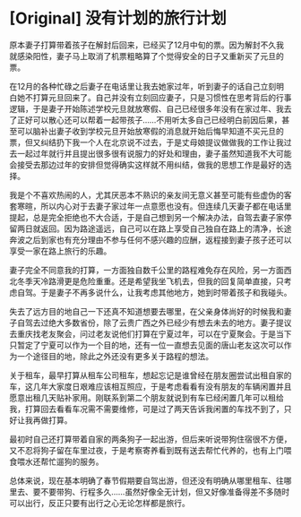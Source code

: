 # [Original] 没有计划的旅行计划


原本妻子打算带着孩子在解封后回来，已经买了12月中旬的票。因为解封不久我就感染阳性，妻子马上取消了机票粗略算了个觉得安全的日子又重新买了元旦的票。

在12月的各种忙碌之后妻子在电话里让我去她家过年，听到妻子的话自己立刻明白她不打算元旦回来了。自己并没有立刻回应妻子，只是习惯性在思考背后的行事逻辑，于是妻子开始陈述学校元旦就放寒假、自己已经很多年没有在家过年、我去了正好可以散心还可以帮着一起带孩子……不用听太多自己已经明白前因后果，甚至可以脑补出妻子收到学校元旦开始放寒假的消息就开始后悔早知道不买元旦的票，但又纠结扔下我一个人在北京说不过去，于是丈母娘提议做做我的工作让我过去一起过年就行并且提出很多很有说服力的好处和理由，妻子虽然知道我不大可能会接受去那边过年的安排但觉得确实这样就不用纠结，做我的思想工作是最好的选择。

我是个不喜欢热闹的人，尤其厌恶本不熟识的亲友间无意义甚至可能有些虚伪的客套寒暄，所以内心对于去妻子家过年一点意愿也没有。但连续几天妻子都在电话里提起，总是完全拒绝也不大合适，于是自己想到另一个解决办法，自驾去妻子家停留两日就返回。因为路途遥远，自己可以在路上享受自己独自在路上的清净，长途奔波之后到家也有充分理由不参与任何不感兴趣的应酬，返程接到妻子孩子还可以享受一家在路上旅行的乐趣。

妻子完全不同意我的打算，一方面独自数千公里的路程难免存在风险，另一方面西北冬季天冷路滑更是危险重重。还是希望我坐飞机去，但我的回复简单直接，只考虑自驾。于是妻子不再多说什么，让我考虑其他地方，她到时带着孩子和我碰头。

失去了远方目的地自己一下还真不知道想要去哪里，在父亲身体尚好的时候我和妻子自驾去过绝大多数省份，除了云贵广西之外已经少有想去未去的地方。妻子提议去重庆找老友聚会，问过老友说他们打算在宁夏过年，可以在宁夏聚会。于是当下只暂定了宁夏可以作为一个目的地，还有一位一直想去见面的唐山老友这次可以作为一个途径目的地，除此之外还没有更多关于路程的想法。

关于租车，最早打算从租车公司租车，想起忘记是谁曾经在朋友圈尝试出租自家的车，这几年大家度日艰难应该相互照应，于是考虑看看有没有朋友的车辆闲置并且愿意出租几天贴补家用。刚联系到第二个朋友就说到有车已经闲置几年可以租给我，打算回去看看车况需不需要维修，可是过了两天告诉我闲置的车找不到了，只好让我再做打算。

最初时自己还打算带着自家的两条狗子一起出游，但后来听说带狗住宿很不方便，又不忍将狗子留在车里过夜，于是考察寄养看到既有送去帮忙代养的，也有上门喂食喂水还帮忙遛狗的服务。

总体来说，现在基本明确了春节假期要自驾出游，但还没有明确从哪里租车、往哪里去、要不要带狗、行程多久……虽然好像全无计划，但又好像准备得差不多随时可以出行，反正只要有出行之心无论怎样都是旅行。
